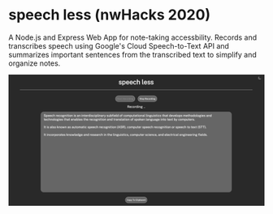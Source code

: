 # speech less (nwHacks 2020)

A Node.js and Express Web App for note-taking accessbility. Records and transcribes speech using Google's Cloud Speech-to-Text API and summarizes important sentences from the transcribed text to simplify and organize notes.

![Sample](./src/views/images/readmeImage.png?raw=true)